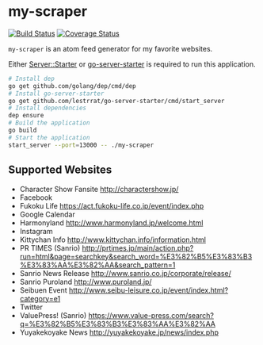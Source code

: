 # my-scraper

[![Build Status](https://travis-ci.org/mono0x/my-scraper.svg)](https://travis-ci.org/mono0x/my-scraper)
[![Coverage Status](https://coveralls.io/repos/github/mono0x/my-scraper/badge.svg)](https://coveralls.io/github/mono0x/my-scraper)

`my-scraper` is an atom feed generator for my favorite websites.

Either [Server::Starter](https://metacpan.org/pod/Server::Starter) or [go-server-starter](https://github.com/lestrrat/go-server-starter) is required to run this application.

```sh
# Install dep
go get github.com/golang/dep/cmd/dep
# Install go-server-starter
go get github.com/lestrrat/go-server-starter/cmd/start_server
# Install dependencies
dep ensure
# Build the application
go build
# Start the application
start_server --port=13000 -- ./my-scraper
```

## Supported Websites

- Character Show Fansite <http://charactershow.jp/>
- Facebook
- Fukoku Life <https://act.fukoku-life.co.jp/event/index.php>
- Google Calendar
- Harmonyland <http://www.harmonyland.jp/welcome.html>
- Instagram
- Kittychan Info <http://www.kittychan.info/information.html>
- PR TIMES (Sanrio) <http://prtimes.jp/main/action.php?run=html&page=searchkey&search_word=%E3%82%B5%E3%83%B3%E3%83%AA%E3%82%AA&search_pattern=1>
- Sanrio News Release <http://www.sanrio.co.jp/corporate/release/>
- Sanrio Puroland <http://www.puroland.jp/>
- Seibuen Event <http://www.seibu-leisure.co.jp/event/index.html?category=e1>
- Twitter
- ValuePress! (Sanrio) <https://www.value-press.com/search?q=%E3%82%B5%E3%83%B3%E3%83%AA%E3%82%AA>
- Yuyakekoyake News <http://yuyakekoyake.jp/news/index.php>
